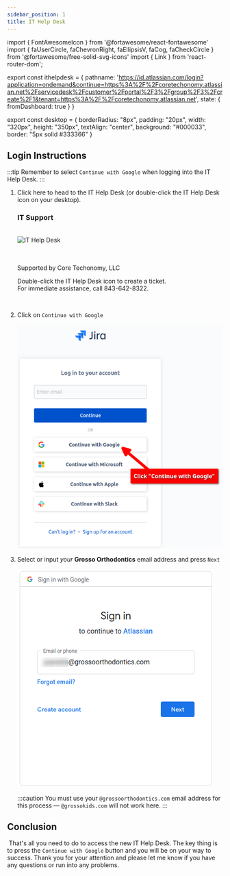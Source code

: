 ```yaml
---
sidebar_position: 1
title: IT Help Desk
---
```


import { FontAwesomeIcon } from '@fortawesome/react-fontawesome'
import { faUserCircle, faChevronRight, faEllipsisV, faCog, faCheckCircle } from '@fortawesome/free-solid-svg-icons'
import { Link } from 'react-router-dom';

export const ithelpdesk = {
  pathname: 'https://id.atlassian.com/login?application=ondemand&continue=https%3A%2F%2Fcoretechonomy.atlassian.net%2Fservicedesk%2Fcustomer%2Fportal%2F3%2Fgroup%2F3%2Fcreate%2F1&tenant=https%3A%2F%2Fcoretechonomy.atlassian.net',
  state: { fromDashboard: true }
}

export const desktop = {
    borderRadius: "8px",
    padding: "20px",
    width: "320px",
    height: "350px",
    textAlign: "center",
    background: "#000033",
    border: "5px solid #333366"
}

## Login Instructions

:::tip
Remember to select `Continue with Google` when logging into the IT Help Desk.
:::

1. Click <Link to={ithelpdesk} target="_blank">here</Link> to head to the <Link to={ithelpdesk} target="_blank">IT Help Desk</Link> (or double-click the IT Help Desk icon on your desktop).

    <div style={desktop}>
        <h3 style={{color: "white"}}>IT Support</h3><br />
        <Link to={ithelpdesk} target="_blank"><img src={require('./assets/help-desk-shortcut.png').default}  alt="IT Help Desk"/></Link>
        <br /><br /><br />
        <p style={{color: "white", fontSize: ".95em"}}>Supported by Core Techonomy, LLC</p>
        <p style={{color: "white", fontSize: ".71em"}}>Double-click the IT Help Desk icon to create a ticket.<br />For immediate assistance, call 843-642-8322.</p>
    </div>

<br />

2. Click on `Continue with Google`

    ![Google Sign-in](./assets/google-sign-in.png)

3. Select or input *your* **Grosso Orthodontics** email address and press `Next`

    ![Sign-in](./assets/sign-in.png)

    :::caution
    You must use your `@grossoorthodontics.com` email address for this process — `@grossokids.com` will not work here.
    :::

## Conclusion

<FontAwesomeIcon icon={faCheckCircle} color="green" />&nbsp;That's all you need to do to access the new IT Help Desk. The key thing is to press the <code>Continue with Google</code> button and you will be on your way to success. Thank you for your attention and please let me know if you have any questions or run into any problems.